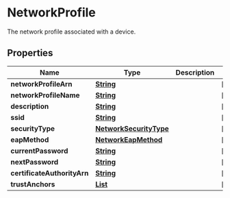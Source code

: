 

# NetworkProfile

The network profile associated with a device.

## Properties

| Name | Type | Description | Notes |
|------------ | ------------- | ------------- | -------------|
|**networkProfileArn** | [**String**](String.md) |  |  [optional] |
|**networkProfileName** | [**String**](String.md) |  |  [optional] |
|**description** | [**String**](String.md) |  |  [optional] |
|**ssid** | [**String**](String.md) |  |  [optional] |
|**securityType** | [**NetworkSecurityType**](NetworkSecurityType.md) |  |  [optional] |
|**eapMethod** | [**NetworkEapMethod**](NetworkEapMethod.md) |  |  [optional] |
|**currentPassword** | [**String**](String.md) |  |  [optional] |
|**nextPassword** | [**String**](String.md) |  |  [optional] |
|**certificateAuthorityArn** | [**String**](String.md) |  |  [optional] |
|**trustAnchors** | [**List**](List.md) |  |  [optional] |



